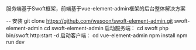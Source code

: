 服务端基于Swoft框架，前端基于vue-element-admin框架的后台整体解决方案

-- 安装
  git clone  https://github.com/wasoon/swoft-element-admin.git swoft-element-admin
  cd swoft-element-admin
启动服务端：
  cd swoft
  php bin/swoft http:start -d
启动客户端：
  cd vue-element-admin
  npm install
  npm run dev
